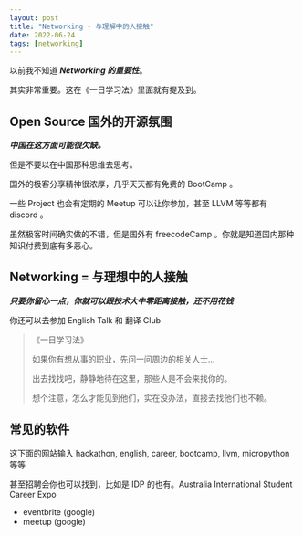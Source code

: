 ```yaml
---
layout: post
title: "Networking - 与理解中的人接触"
date: 2022-06-24
tags: [networking]
---
```


以前我不知道 ***Networking 的重要性***。

其实非常重要。这在《一日学习法》里面就有提及到。

## Open Source 国外的开源氛围

***中国在这方面可能很欠缺。***

但是不要以在中国那种思维去思考。

国外的极客分享精神很浓厚，几乎天天都有免费的 BootCamp 。

一些 Project 也会有定期的 Meetup 可以让你参加，甚至 LLVM 等等都有 discord 。

虽然极客时间确实做的不错，但是国外有 freecodeCamp 。你就是知道国内那种知识付费到底有多恶心。

## Networking = 与理想中的人接触

***只要你留心一点，你就可以跟技术大牛零距离接触，还不用花钱***

你还可以去参加 English Talk 和 翻译 Club 

> 《一日学习法》
>
> 如果你有想从事的职业，先问一问周边的相关人士... 
>
> 出去找找吧，静静地待在这里，那些人是不会来找你的。
>
> 想个注意，怎么才能见到他们，实在没办法，直接去找他们也不赖。

## 常见的软件

这下面的网站输入 hackathon, english, career, bootcamp, llvm, micropython 等等 

甚至招聘会你也可以找到，比如是 IDP 的也有。Australia International Student Career Expo

- eventbrite (google)
- meetup (google)
